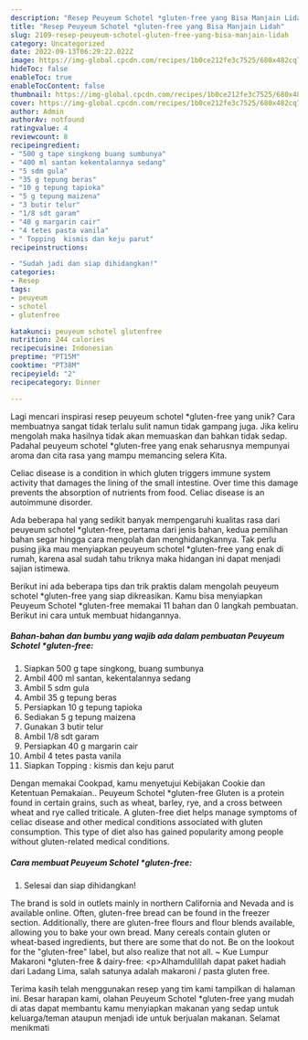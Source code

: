 ```yaml
---
description: "Resep Peuyeum Schotel *gluten-free yang Bisa Manjain Lidah"
title: "Resep Peuyeum Schotel *gluten-free yang Bisa Manjain Lidah"
slug: 2109-resep-peuyeum-schotel-gluten-free-yang-bisa-manjain-lidah
category: Uncategorized
date: 2022-09-13T06:29:22.022Z
image: https://img-global.cpcdn.com/recipes/1b0ce212fe3c7525/680x482cq70/peuyeum-schotel-gluten-free-foto-resep-utama.jpg
hideToc: false
enableToc: true
enableTocContent: false
thumbnail: https://img-global.cpcdn.com/recipes/1b0ce212fe3c7525/680x482cq70/peuyeum-schotel-gluten-free-foto-resep-utama.jpg
cover: https://img-global.cpcdn.com/recipes/1b0ce212fe3c7525/680x482cq70/peuyeum-schotel-gluten-free-foto-resep-utama.jpg
author: Admin
authorAv: notfound
ratingvalue: 4
reviewcount: 8
recipeingredient:
- "500 g tape singkong buang sumbunya"
- "400 ml santan kekentalannya sedang"
- "5 sdm gula"
- "35 g tepung beras"
- "10 g tepung tapioka"
- "5 g tepung maizena"
- "3 butir telur"
- "1/8 sdt garam"
- "40 g margarin cair"
- "4 tetes pasta vanila"
- " Topping  kismis dan keju parut"
recipeinstructions:

- "Sudah jadi dan siap dihidangkan!"
categories:
- Resep
tags:
- peuyeum
- schotel
- glutenfree

katakunci: peuyeum schotel glutenfree 
nutrition: 244 calories
recipecuisine: Indonesian
preptime: "PT15M"
cooktime: "PT38M"
recipeyield: "2"
recipecategory: Dinner

---
```





Lagi mencari inspirasi resep peuyeum schotel *gluten-free yang unik? Cara membuatnya sangat tidak terlalu sulit namun tidak gampang juga. Jika keliru mengolah maka hasilnya tidak akan memuaskan dan bahkan tidak sedap. Padahal peuyeum schotel *gluten-free yang enak seharusnya mempunyai aroma dan cita rasa yang mampu memancing selera Kita.





Celiac disease is a condition in which gluten triggers immune system activity that damages the lining of the small intestine. Over time this damage prevents the absorption of nutrients from food. Celiac disease is an autoimmune disorder.

Ada beberapa hal yang sedikit banyak mempengaruhi kualitas rasa dari peuyeum schotel *gluten-free, pertama dari jenis bahan, kedua pemilihan bahan segar hingga cara mengolah dan menghidangkannya. Tak perlu pusing jika mau menyiapkan peuyeum schotel *gluten-free yang enak di rumah, karena asal sudah tahu triknya maka hidangan ini dapat menjadi sajian istimewa.






Berikut ini ada beberapa tips dan trik praktis dalam mengolah peuyeum schotel *gluten-free yang siap dikreasikan. Kamu bisa menyiapkan Peuyeum Schotel *gluten-free memakai 11 bahan dan 0 langkah pembuatan. Berikut ini cara untuk membuat hidangannya.

<!--inarticleads1-->

##### Bahan-bahan dan bumbu yang wajib ada dalam pembuatan Peuyeum Schotel *gluten-free:

1. Siapkan 500 g tape singkong, buang sumbunya
1. Ambil 400 ml santan, kekentalannya sedang
1. Ambil 5 sdm gula
1. Ambil 35 g tepung beras
1. Persiapkan 10 g tepung tapioka
1. Sediakan 5 g tepung maizena
1. Gunakan 3 butir telur
1. Ambil 1/8 sdt garam
1. Persiapkan 40 g margarin cair
1. Ambil 4 tetes pasta vanila
1. Siapkan  Topping : kismis dan keju parut


Dengan memakai Cookpad, kamu menyetujui Kebijakan Cookie dan Ketentuan Pemakaian.. Peuyeum Schotel *gluten-free Gluten is a protein found in certain grains, such as wheat, barley, rye, and a cross between wheat and rye called triticale. A gluten-free diet helps manage symptoms of celiac disease and other medical conditions associated with gluten consumption. This type of diet also has gained popularity among people without gluten-related medical conditions. 

<!--inarticleads2-->

##### Cara membuat Peuyeum Schotel *gluten-free:


1. Selesai dan siap dihidangkan!

The brand is sold in outlets mainly in northern California and Nevada and is available online. Often, gluten-free bread can be found in the freezer section. Additionally, there are gluten-free flours and flour blends available, allowing you to bake your own bread. Many cereals contain gluten or wheat-based ingredients, but there are some that do not. Be on the lookout for the &#34;gluten-free&#34; label, but also realize that not all. ~ Kue Lumpur Makaroni *gluten-free &amp; dairy-free: &lt;p&gt;Alhamdulillah dapat paket hadiah dari Ladang Lima, salah satunya adalah makaroni / pasta gluten free. 

Terima kasih telah menggunakan resep yang tim kami tampilkan di halaman ini. Besar harapan kami, olahan Peuyeum Schotel *gluten-free yang mudah di atas dapat membantu kamu menyiapkan makanan yang sedap untuk keluarga/teman ataupun menjadi ide untuk berjualan makanan. Selamat menikmati
